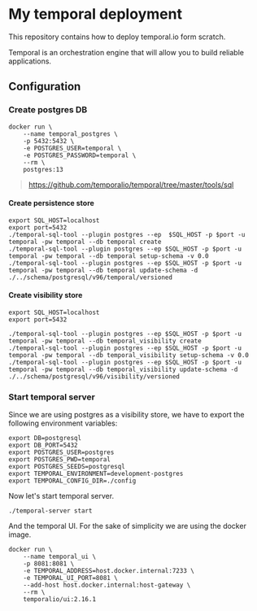 # My temporal deployment

This repository contains how to deploy temporal.io form scratch. 

Temporal is an orchestration engine that will allow you to build reliable applications. 


## Configuration

### Create postgres DB

```
docker run \
    --name temporal_postgres \
    -p 5432:5432 \
    -e POSTGRES_USER=temporal \
    -e POSTGRES_PASSWORD=temporal \
    --rm \
    postgres:13 
```

> https://github.com/temporalio/temporal/tree/master/tools/sql

#### Create persistence store

```
export SQL_HOST=localhost
export port=5432
./temporal-sql-tool --plugin postgres --ep  $SQL_HOST -p $port -u temporal -pw temporal --db temporal create
./temporal-sql-tool --plugin postgres --ep $SQL_HOST -p $port -u temporal -pw temporal --db temporal setup-schema -v 0.0
./temporal-sql-tool --plugin postgres --ep $SQL_HOST -p $port -u temporal -pw temporal --db temporal update-schema -d ./../schema/postgresql/v96/temporal/versioned 
```


#### Create visibility store

```
export SQL_HOST=localhost
export port=5432

./temporal-sql-tool --plugin postgres --ep $SQL_HOST -p $port -u temporal -pw temporal --db temporal_visibility create
./temporal-sql-tool --plugin postgres --ep $SQL_HOST -p $port -u temporal -pw temporal --db temporal_visibility setup-schema -v 0.0
./temporal-sql-tool --plugin postgres --ep $SQL_HOST -p $port -u temporal -pw temporal --db temporal_visibility update-schema -d ./../schema/postgresql/v96/visibility/versioned 

```


### Start temporal server


Since we are using postgres as a visibility store, we have to export the following environment variables:

```
export DB=postgresql
export DB_PORT=5432
export POSTGRES_USER=postgres
export POSTGRES_PWD=temporal
export POSTGRES_SEEDS=postgresql
export TEMPORAL_ENVIRONMENT=development-postgres
export TEMPORAL_CONFIG_DIR=./config
```


<!--
// export TEMPORAL_DYNAMIC_CONFIG_FILE_PATH=..config/development.yaml
-->

Now let's start temporal server. 

`./temporal-server start`

<!--


Alternatively you can start temporal using the docker image

```
docker run \
    -e LOG_LEVEL=debug,info \
    -e DYNAMIC_CONFIG_FILE_PATH=config/docker.yaml \
    temporalio/server:1.21.1
//ADD env variables
```
-->


And the temporal UI. For the sake of simplicity we are using the docker image. 

```
docker run \
    --name temporal_ui \
    -p 8081:8081 \
    -e TEMPORAL_ADDRESS=host.docker.internal:7233 \
    -e TEMPORAL_UI_PORT=8081 \
    --add-host host.docker.internal:host-gateway \
    --rm \
    temporalio/ui:2.16.1
```

